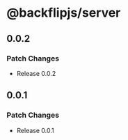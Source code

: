 # @backflipjs/server

## 0.0.2

### Patch Changes

- Release 0.0.2

## 0.0.1

### Patch Changes

- Release 0.0.1
